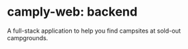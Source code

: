 # camply-web: backend

A full-stack application to help you find campsites at sold-out
campgrounds.
